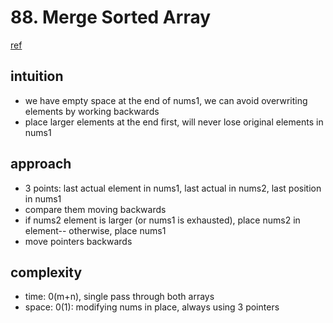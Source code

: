 # 88. Merge Sorted Array

[ref](https://leetcode.com/problems/merge-sorted-array)

## intuition

- we have empty space at the end of nums1, we can avoid overwriting elements by working backwards
- place larger elements at the end first, will never lose original elements in nums1

## approach

- 3 points: last actual element in nums1, last actual in nums2, last position in nums1
- compare them moving backwards
- if nums2 element is larger (or nums1 is exhausted), place nums2 in element-- otherwise, place nums1
- move pointers backwards

## complexity

- time: 0(m+n), single pass through both arrays
- space: 0(1): modifying nums in place, always using 3 pointers
